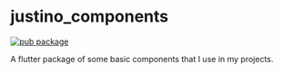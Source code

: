 # justino_components

[![pub package](https://img.shields.io/pub/v/justino_components.svg)](https://pub.dev/packages/justino_components)

A flutter package of some basic components that I use in my projects.
